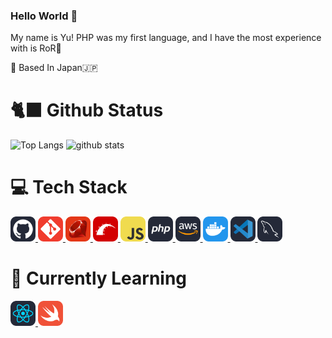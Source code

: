 ### Hello World 👋

<!--
**yus33/yus33** is a ✨ _special_ ✨ repository because its `README.md` (this file) appears on your GitHub profile.

Here are some ideas to get you started:

- 🔭 I’m currently working on ...
- 🌱 I’m currently learning ...
- 👯 I’m looking to collaborate on ...
- 🤔 I’m looking for help with ...
- 💬 Ask me about ...
- 📫 How to reach me: ...
- 😄 Pronouns: ...
- ⚡ Fun fact: ...
-->

My name is Yu! PHP was my first language, and I have the most experience with is RoR💎<br>

📍 Based In Japan🇯🇵<br>

# 🐈‍⬛ Github Status
<p align="left"> 
  <img alt="Top Langs" height="150px" src="https://github-readme-stats.vercel.app/api/top-langs/?username=yus33&layout=compact&count_private=true&show_icons=true&include_all_commits=true&theme=onedark" />
  <img alt="github stats" height="150px" src="https://github-readme-stats.vercel.app/api?username=yus33&count_private=true&include_all_commits=true&theme=onedark" />
</p>

# 💻 Tech Stack
<p align="left">
  <a href="" target="_blank" rel="noreferrer">
    <img src="https://github.com/tandpfun/skill-icons/blob/main/icons/Github-Dark.svg" alt="github" width="40" height="40"/>
  </a>
  <a href="" target="_blank" rel="noreferrer">
    <img src="https://github.com/tandpfun/skill-icons/blob/main/icons/Git.svg" alt="git" width="40" height="40"/>
  </a>
  <a href="https://www.ruby-lang.org/en/" target="_blank" rel="noreferrer">
    <img src="https://github.com/tandpfun/skill-icons/blob/main/icons/Ruby.svg" alt="ruby" width="40" height="40"/>
  </a>
  <a href="" target="_blank" rel="noreferrer">
    <img src="https://github.com/tandpfun/skill-icons/blob/main/icons/Rails.svg" alt="rails" width="40" height="40"/>
  </a>
  <a href="https://developer.mozilla.org/en-US/docs/Web/JavaScript" target="_blank" rel="noreferrer">
    <img src="https://github.com/tandpfun/skill-icons/blob/main/icons/JavaScript.svg" alt="javascript" width="40" height="40"/>
  </a>
  <a href="https://www.php.net" target="_blank" rel="noreferrer">
    <img src="https://github.com/tandpfun/skill-icons/blob/main/icons/PHP-Dark.svg" alt="php" width="40" height="40"/>
  </a>
  <a href="https://aws.amazon.com" target="_blank" rel="noreferrer">
    <img src="https://github.com/tandpfun/skill-icons/blob/main/icons/AWS-Dark.svg" alt="aws" width="40" height="40"/>
  </a>
  <a href="https://www.docker.com/" target="_blank" rel="noreferrer">
    <img src="https://github.com/tandpfun/skill-icons/blob/main/icons/Docker.svg" alt="docker" width="40" height="40"/>
  </a>
  <a href="" target="_blank" rel="noreferrer">
    <img src="https://github.com/tandpfun/skill-icons/blob/main/icons/VSCode-Dark.svg" alt="vscode" width="40" height="40"/>
  </a>
  <a href="" target="_blank" rel="noreferrer">
    <img src="https://github.com/tandpfun/skill-icons/blob/main/icons/MySQL-Dark.svg" alt="mysql" width="40" height="40"/>
  </a>
</p>

# 🌱 Currently Learning
<p align="left">
  <a href="" target="_blank" rel="noreferrer">
    <img src="https://github.com/tandpfun/skill-icons/blob/main/icons/React-Dark.svg" alt="react" width="40" height="40"/>
  </a>
  <a href="" target="_blank" rel="noreferrer">
    <img src="https://github.com/tandpfun/skill-icons/blob/main/icons/Swift.svg" alt="swift" width="40" height="40"/>
  </a>
</p>
